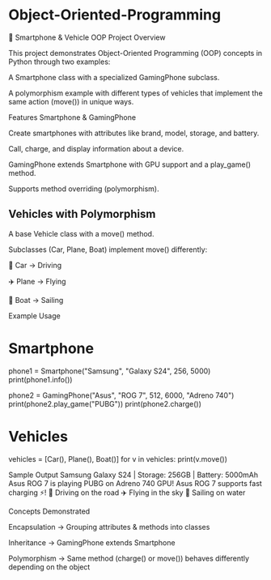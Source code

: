 # Object-Oriented-Programming
📱 Smartphone & Vehicle OOP Project
Overview

This project demonstrates Object-Oriented Programming (OOP) concepts in Python through two examples:

A Smartphone class with a specialized GamingPhone subclass.

A polymorphism example with different types of vehicles that implement the same action (move()) in unique ways.

Features
Smartphone & GamingPhone

Create smartphones with attributes like brand, model, storage, and battery.

Call, charge, and display information about a device.

GamingPhone extends Smartphone with GPU support and a play_game() method.

Supports method overriding (polymorphism).

## Vehicles with Polymorphism

A base Vehicle class with a move() method.

Subclasses (Car, Plane, Boat) implement move() differently:

🚗 Car → Driving

✈️ Plane → Flying

🚤 Boat → Sailing

Example Usage
# Smartphone
phone1 = Smartphone("Samsung", "Galaxy S24", 256, 5000)
print(phone1.info())

phone2 = GamingPhone("Asus", "ROG 7", 512, 6000, "Adreno 740")
print(phone2.play_game("PUBG"))
print(phone2.charge())

# Vehicles
vehicles = [Car(), Plane(), Boat()]
for v in vehicles:
    print(v.move())

Sample Output
Samsung Galaxy S24 | Storage: 256GB | Battery: 5000mAh
Asus ROG 7 is playing PUBG on Adreno 740 GPU!
Asus ROG 7 supports fast charging ⚡!
🚗 Driving on the road
✈️ Flying in the sky
🚤 Sailing on water

Concepts Demonstrated

Encapsulation → Grouping attributes & methods into classes

Inheritance → GamingPhone extends Smartphone

Polymorphism → Same method (charge() or move()) behaves differently depending on the object